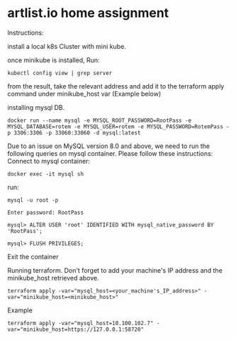 # artlist.io home assignment


Instructions: 

install a local k8s Cluster with mini kube.

once minikube is installed, Run: 
```
kubectl config view | grep server
```
from the result, take the relevant address and add it to the terraform apply command under minikube_host var (Example below)

installing mysql DB.
```
docker run --name mysql -e MYSQL_ROOT_PASSWORD=RootPass -e MYSQL_DATABASE=rotem -e MYSQL_USER=rotem -e MYSQL_PASSWORD=RotemPass -p 3306:3306 -p 33060:33060 -d mysql:latest
```
Due to an issue on MySQL version 8.0 and above, we need to run the following queries on mysql container.  Please follow these instructions:  
Connect to mysql container:
```
docker exec -it mysql sh
```

run:
```
mysql -u root -p
```
```
Enter password: RootPass
```
```
mysql> ALTER USER 'root' IDENTIFIED WITH mysql_native_password BY 'RootPass';
```
```
mysql> FLUSH PRIVILEGES;
```
Exit the container


Running terraform.  Don't forget to add your machine's IP address and the minikube_host retrieved above. 
```
terraform apply -var="mysql_host=<your_machine's_IP_address>" -var="minikube_host=<minikube_host>"
```

Example 
```
terraform apply -var="mysql_host=10.100.102.7" -var="minikube_host=https://127.0.0.1:58720"
```